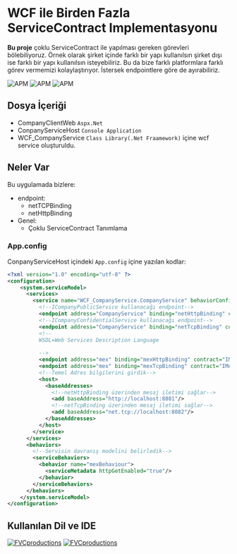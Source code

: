 # WCF ile Birden Fazla ServiceContract Implementasyonu
**Bu proje** çoklu ServiceContract ile yapılması gereken görevleri bölebiliyoruz. Örnek olarak şirket içinde farklı bir yapı kullanılsın şirket dışı ise farklı bir yapı kullanılsın isteyebiliriz. Bu da bize farklı platformlara farklı görev vermemizi kolaylaştırıyor. İstersek endpointlere göre de ayırabiliriz.

![APM](https://img.shields.io/apm/l/vim-mode)
![APM](https://img.shields.io/badge/University-MAKU-blue)
![APM](https://img.shields.io/badge/Platform-Windows-lightgrey)
## Dosya İçeriği
* CompanyClientWeb `Aspx.Net`
* ConpanyServiceHost `Console Application`
* WCF_CompanyService `Class Library(.Net Fraamework)` içine wcf service oluşturuldu.
## Neler Var
Bu uygulamada bizlere:
- endpoint:
    * netTCPBinding	
    * netHttpBinding
- Genel:
    * Çoklu ServiceContract Tanımlama
### App.config

ConpanyServiceHost içindeki `App.config` içine yazılan kodlar:

```xml
<?xml version="1.0" encoding="utf-8" ?>
<configuration>
    <system.serviceModel>
      <services>
        <service name="WCF_CompanyService.CompanyService" behaviorConfiguration="mexBehaviour">
          <!--ICompanyPublicService kullanacağı endpoint-->
          <endpoint address="CompanyService" binding="netHttpBinding" contract="WCF_CompanyService.ICompanyPublicService"></endpoint>
          <!--ICompanyConfidentialService kullanacağı endpoint-->
          <endpoint address="CompanyService" binding="netTcpBinding" contract="WCF_CompanyService.ICompanyConfidentialService"></endpoint>
          <!--
          WSDL=Web Services Description Language
          
          -->
          <endpoint address="mex" binding="mexHttpBinding" contract="IMetadataExchange"></endpoint>
          <endpoint address="mex" binding="mexTcpBinding" contract="IMetadataExchange"></endpoint>
          <!--Temel Adres bilgilerini girdik-->
          <host>
            <baseAddresses>
              <!--netHttpBinding üzerinden mesaj iletimi sağlar-->
              <add baseAddress="http://localhost:8081"/>
              <!--netTcpBinding üzerinden mesaj iletimi sağlar-->
              <add baseAddress="net.tcp://localhost:8082"/>
            </baseAddresses>
          </host>
        </service>
      </services>
      <behaviors>
        <!--Servisin davranış modelini belirledik-->
        <serviceBehaviors>
          <behavior name="mexBehaviour">
            <serviceMetadata httpGetEnabled="true"/>
          </behavior>
        </serviceBehaviors>
      </behaviors>
    </system.serviceModel>
</configuration>
```
## Kullanılan Dil ve IDE
[![FVCproductions](https://danieljscheufler.files.wordpress.com/2016/05/2p4i.png?w=50&h=50)]()
[![FVCproductions](https://i1.wp.com/www.teknoloskop.net/wp-content/uploads/2018/12/Visual-Studio.png?fit=50%2C50&ssl=1)]()
